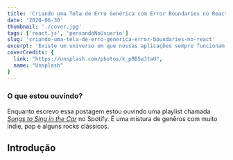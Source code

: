 ```yaml
---
title: 'Criando uma Tela de Erro Genérica com Error Boundaries no ReactJS'
date: '2020-06-30'
thumbnail: './cover.jpg'
tags: ['react.js', 'pensandoNoUsuario']
slug: 'criando-uma-tela-de-erro-generica-error-boundaries-no-react'
excerpt: 'Existe um universo em que nossas aplicações sempre funcionam como esperado e o usuário nunca se depara com uma tela com textos vermelhos¹, mas esse não é o caso do universo em que vivemos.'
coverCredits: {
  link: "https://unsplash.com/photos/k_pBB5wJtaU",
  name: "Unsplash"
}
---
```


<!-- TODO make section catch less attention from the user -->
### O que estou ouvindo?
Enquanto escrevo essa postagem estou ouvindo uma playlist chamada _[Songs to Sing in the Car](https://open.spotify.com/playlist/37i9dQZF1DWWMOmoXKqHTD?si=XnUMpT22SGeyTgzxT7rF3A)_ no Spotify. É uma mistura de genêros com muito indie, pop e alguns rocks clássicos.

## Introdução
